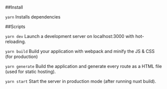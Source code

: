 ##Install

`yarn`
Installs dependencies

##Scripts

`yarn dev`
Launch a development server on localhost:3000 with hot-reloading.

`yarn build`
Build your application with webpack and minify the JS & CSS (for production)

`yarn generate`
Build the application and generate every route as a HTML file (used for static hosting).

`yarn start`
Start the server in production mode (after running nuxt build).
